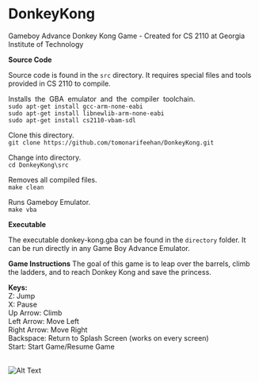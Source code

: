 # DonkeyKong
Gameboy Advance Donkey Kong Game - Created for CS 2110 at Georgia Institute of Technology

**Source Code**

Source code is found in the `src` directory. It requires special files and tools provided in CS 2110 to compile.

Installs ​ the​ ​ GBA​ ​ emulator​ ​ and​ ​ the​ ​ compiler​ ​ toolchain.</br>
```sudo​ apt-get​ install​ gcc-arm-none-eabi```</br>
```sudo​ apt-get​ install​ libnewlib-arm-none-eabi```</br>
```sudo​ apt-get​ install​ cs2110-vbam-sdl```</br>

Clone this directory.</br>
```git clone https://github.com/tomonarifeehan/DonkeyKong.git```</br>

Change into directory.</br>
```cd DonkeyKong\src```</br>

Removes all compiled files.</br>
```make clean```</br>

Runs Gameboy Emulator.</br>
```make vba```</br>

**Executable**

The executable donkey-kong.gba can be found in the `directory` folder. It can be run directly in any Game Boy Advance Emulator.

**Game Instructions**
The goal of this game is to leap over the barrels, climb the ladders, and to reach Donkey Kong and save the princess.</br>

<strong>Keys:</strong></br>
Z: Jump</br>
X: Pause</br>
Up Arrow: Climb </br>
Left Arrow: Move Left </br>
Right Arrow: Move Right </br>
Backspace: Return to Splash Screen (works on every screen)</br>
Start: Start Game/Resume Game</br></br>


![Alt Text](https://github.com/tomonarifeehan/DonkeyKong/blob/master/img/final_game.gif)